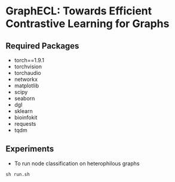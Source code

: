# GraphECL: Towards Efficient Contrastive Learning for Graphs


## Required Packages

- torch==1.9.1
- torchvision
- torchaudio
- networkx
- matplotlib
- scipy
- seaborn
- dgl
- sklearn
- bioinfokit
- requests
- tqdm


## Experiments
- To run node classification on heterophilous graphs 
```
sh run.sh
 
